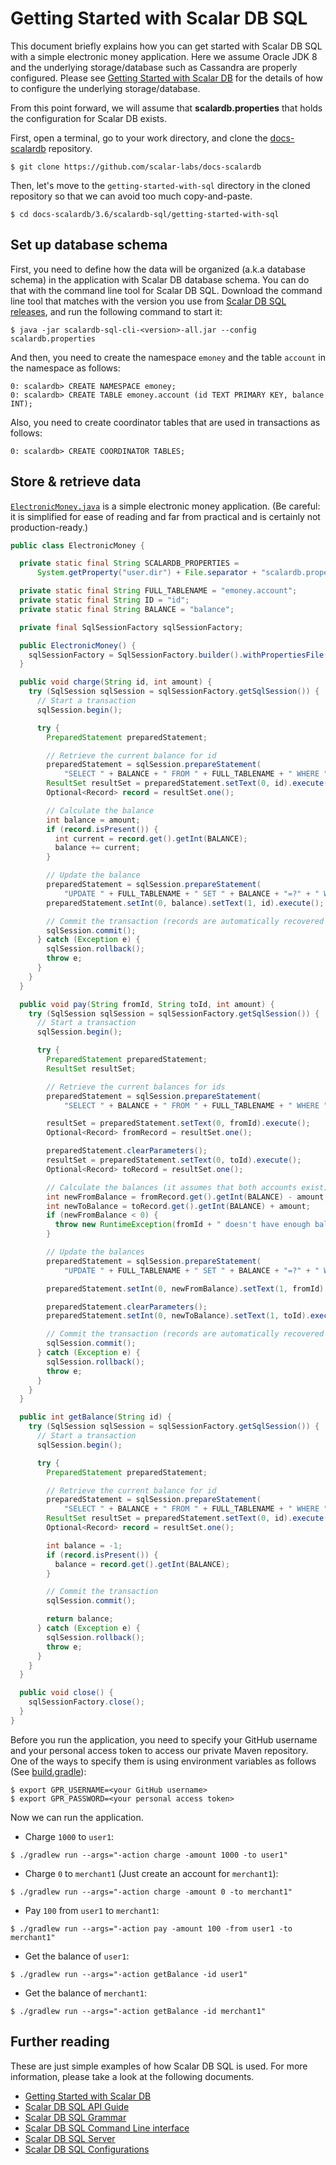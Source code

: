 # Getting Started with Scalar DB SQL

This document briefly explains how you can get started with Scalar DB SQL with a simple electronic money application.
Here we assume Oracle JDK 8 and the underlying storage/database such as Cassandra are properly configured.
Please see [Getting Started with Scalar DB](https://github.com/scalar-labs/scalardb/blob/master/docs/getting-started.md) for the details of how to configure the underlying storage/database.

From this point forward, we will assume that **scalardb.properties** that holds the configuration for Scalar DB exists.

First, open a terminal, go to your work directory, and clone the [docs-scalardb](https://github.com/scalar-labs/docs-scalardb) repository.

```shell
$ git clone https://github.com/scalar-labs/docs-scalardb
```

Then, let's move to the `getting-started-with-sql` directory in the cloned repository so that we can avoid too much copy-and-paste.

```shell
$ cd docs-scalardb/3.6/scalardb-sql/getting-started-with-sql
```

## Set up database schema

First, you need to define how the data will be organized (a.k.a database schema) in the application with Scalar DB database schema.
You can do that with the command line tool for Scalar DB SQL.
Download the command line tool that matches with the version you use from [Scalar DB SQL releases](https://github.com/scalar-labs/scalardb-sql/releases), and run the following command to start it:

```shell
$ java -jar scalardb-sql-cli-<version>-all.jar --config scalardb.properties
```

And then, you need to create the namespace `emoney` and the table `account` in the namespace as follows:

```shell
0: scalardb> CREATE NAMESPACE emoney;
0: scalardb> CREATE TABLE emoney.account (id TEXT PRIMARY KEY, balance INT);
```

Also, you need to create coordinator tables that are used in transactions as follows:

```shell
0: scalardb> CREATE COORDINATOR TABLES;
```

## Store & retrieve data

[`ElectronicMoney.java`](./getting-started-with-sql/src/main/java/sample/ElectronicMoney.java) is a simple electronic money application.
(Be careful: it is simplified for ease of reading and far from practical and is certainly not production-ready.)

```java
public class ElectronicMoney {

  private static final String SCALARDB_PROPERTIES =
      System.getProperty("user.dir") + File.separator + "scalardb.properties";

  private static final String FULL_TABLENAME = "emoney.account";
  private static final String ID = "id";
  private static final String BALANCE = "balance";

  private final SqlSessionFactory sqlSessionFactory;

  public ElectronicMoney() {
    sqlSessionFactory = SqlSessionFactory.builder().withPropertiesFile(SCALARDB_PROPERTIES).build();
  }

  public void charge(String id, int amount) {
    try (SqlSession sqlSession = sqlSessionFactory.getSqlSession()) {
      // Start a transaction
      sqlSession.begin();

      try {
        PreparedStatement preparedStatement;

        // Retrieve the current balance for id
        preparedStatement = sqlSession.prepareStatement(
            "SELECT " + BALANCE + " FROM " + FULL_TABLENAME + " WHERE " + ID + "=?");
        ResultSet resultSet = preparedStatement.setText(0, id).execute();
        Optional<Record> record = resultSet.one();

        // Calculate the balance
        int balance = amount;
        if (record.isPresent()) {
          int current = record.get().getInt(BALANCE);
          balance += current;
        }

        // Update the balance
        preparedStatement = sqlSession.prepareStatement(
            "UPDATE " + FULL_TABLENAME + " SET " + BALANCE + "=?" + " WHERE " + ID + "=?");
        preparedStatement.setInt(0, balance).setText(1, id).execute();

        // Commit the transaction (records are automatically recovered in case of failure)
        sqlSession.commit();
      } catch (Exception e) {
        sqlSession.rollback();
        throw e;
      }
    }
  }

  public void pay(String fromId, String toId, int amount) {
    try (SqlSession sqlSession = sqlSessionFactory.getSqlSession()) {
      // Start a transaction
      sqlSession.begin();

      try {
        PreparedStatement preparedStatement;
        ResultSet resultSet;

        // Retrieve the current balances for ids
        preparedStatement = sqlSession.prepareStatement(
            "SELECT " + BALANCE + " FROM " + FULL_TABLENAME + " WHERE " + ID + "=?");

        resultSet = preparedStatement.setText(0, fromId).execute();
        Optional<Record> fromRecord = resultSet.one();

        preparedStatement.clearParameters();
        resultSet = preparedStatement.setText(0, toId).execute();
        Optional<Record> toRecord = resultSet.one();

        // Calculate the balances (it assumes that both accounts exist)
        int newFromBalance = fromRecord.get().getInt(BALANCE) - amount;
        int newToBalance = toRecord.get().getInt(BALANCE) + amount;
        if (newFromBalance < 0) {
          throw new RuntimeException(fromId + " doesn't have enough balance.");
        }

        // Update the balances
        preparedStatement = sqlSession.prepareStatement(
            "UPDATE " + FULL_TABLENAME + " SET " + BALANCE + "=?" + " WHERE " + ID + "=?");

        preparedStatement.setInt(0, newFromBalance).setText(1, fromId).execute();

        preparedStatement.clearParameters();
        preparedStatement.setInt(0, newToBalance).setText(1, toId).execute();

        // Commit the transaction (records are automatically recovered in case of failure)
        sqlSession.commit();
      } catch (Exception e) {
        sqlSession.rollback();
        throw e;
      }
    }
  }

  public int getBalance(String id) {
    try (SqlSession sqlSession = sqlSessionFactory.getSqlSession()) {
      // Start a transaction
      sqlSession.begin();

      try {
        PreparedStatement preparedStatement;

        // Retrieve the current balance for id
        preparedStatement = sqlSession.prepareStatement(
            "SELECT " + BALANCE + " FROM " + FULL_TABLENAME + " WHERE " + ID + "=?");
        ResultSet resultSet = preparedStatement.setText(0, id).execute();
        Optional<Record> record = resultSet.one();

        int balance = -1;
        if (record.isPresent()) {
          balance = record.get().getInt(BALANCE);
        }

        // Commit the transaction
        sqlSession.commit();

        return balance;
      } catch (Exception e) {
        sqlSession.rollback();
        throw e;
      }
    }
  }

  public void close() {
    sqlSessionFactory.close();
  }
}
```

Before you run the application, you need to specify your GitHub username and your personal access token to access our private Maven repository.
One of the ways to specify them is using environment variables as follows (See [build.gradle](./getting-started-with-sql/build.gradle)):

```shell
$ export GPR_USERNAME=<your GitHub username>
$ export GPR_PASSWORD=<your personal access token>
```

Now we can run the application.

- Charge `1000` to `user1`:
```shell
$ ./gradlew run --args="-action charge -amount 1000 -to user1"
```

- Charge `0` to `merchant1` (Just create an account for `merchant1`):
```shell
$ ./gradlew run --args="-action charge -amount 0 -to merchant1"
```

- Pay `100` from `user1` to `merchant1`:
```shell
$ ./gradlew run --args="-action pay -amount 100 -from user1 -to merchant1"
```

- Get the balance of `user1`:
```shell
$ ./gradlew run --args="-action getBalance -id user1"
```

- Get the balance of `merchant1`:
```shell
$ ./gradlew run --args="-action getBalance -id merchant1"
```

## Further reading

These are just simple examples of how Scalar DB SQL is used. For more information, please take a look at the following documents.

* [Getting Started with Scalar DB](https://github.com/scalar-labs/scalardb/blob/master/docs/getting-started.md)
* [Scalar DB SQL API Guide](sql-api-guide.md)
* [Scalar DB SQL Grammar](grammar.md)
* [Scalar DB SQL Command Line interface](command-line-interface.md)
* [Scalar DB SQL Server](sql-server.md)
* [Scalar DB SQL Configurations](configurations.md)
